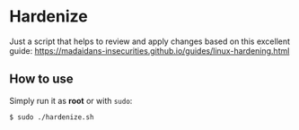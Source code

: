 # Hardenize
Just a script that helps to review and apply changes based on this excellent guide: https://madaidans-insecurities.github.io/guides/linux-hardening.html

## How to use

Simply run it as __root__ or with `sudo`:

```bash
$ sudo ./hardenize.sh
```
